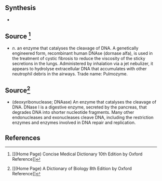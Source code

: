 ## Synthesis
- 
## Source [^1]
- $n$. an enzyme that catalyses the cleavage of DNA. A genetically engineered form, recombinant human DNAse (dornase alfa), is used in the treatment of cystic fibrosis to reduce the viscosity of the sticky secretions in the lungs. Administered by inhalation via a jet nebulizer, it appears to hydrolyse extracellular DNA that accumulates with other neutrophil debris in the airways. Trade name: Pulmozyme.
## Source[^2]
- (deoxyribonuclease; DNAase) An enzyme that catalyses the cleavage of DNA. DNase I is a digestive enzyme, secreted by the pancreas, that degrades DNA into shorter nucleotide fragments. Many other endonucleases and exonucleases cleave DNA, including the restriction enzymes and enzymes involved in DNA repair and replication.
## References

[^1]: [[(Home Page) Concise Medical Dictionary 10th Edition by Oxford Reference]]
[^2]: [[(Home Page) A Dictionary of Biology 8th Edition by Oxford Reference]]